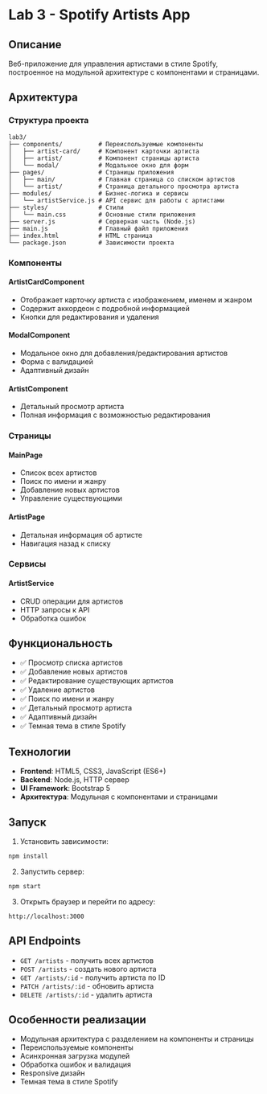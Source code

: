 # Lab 3 - Spotify Artists App

## Описание
Веб-приложение для управления артистами в стиле Spotify, построенное на модульной архитектуре с компонентами и страницами.

## Архитектура

### Структура проекта
```
lab3/
├── components/          # Переиспользуемые компоненты
│   ├── artist-card/     # Компонент карточки артиста
│   ├── artist/          # Компонент страницы артиста
│   └── modal/           # Модальное окно для форм
├── pages/               # Страницы приложения
│   ├── main/            # Главная страница со списком артистов
│   └── artist/          # Страница детального просмотра артиста
├── modules/             # Бизнес-логика и сервисы
│   └── artistService.js # API сервис для работы с артистами
├── styles/              # Стили
│   └── main.css         # Основные стили приложения
├── server.js            # Серверная часть (Node.js)
├── main.js              # Главный файл приложения
├── index.html           # HTML страница
└── package.json         # Зависимости проекта
```

### Компоненты

#### ArtistCardComponent
- Отображает карточку артиста с изображением, именем и жанром
- Содержит аккордеон с подробной информацией
- Кнопки для редактирования и удаления

#### ModalComponent
- Модальное окно для добавления/редактирования артистов
- Форма с валидацией
- Адаптивный дизайн

#### ArtistComponent
- Детальный просмотр артиста
- Полная информация с возможностью редактирования

### Страницы

#### MainPage
- Список всех артистов
- Поиск по имени и жанру
- Добавление новых артистов
- Управление существующими

#### ArtistPage
- Детальная информация об артисте
- Навигация назад к списку

### Сервисы

#### ArtistService
- CRUD операции для артистов
- HTTP запросы к API
- Обработка ошибок

## Функциональность

- ✅ Просмотр списка артистов
- ✅ Добавление новых артистов
- ✅ Редактирование существующих артистов
- ✅ Удаление артистов
- ✅ Поиск по имени и жанру
- ✅ Детальный просмотр артиста
- ✅ Адаптивный дизайн
- ✅ Темная тема в стиле Spotify

## Технологии

- **Frontend**: HTML5, CSS3, JavaScript (ES6+)
- **Backend**: Node.js, HTTP сервер
- **UI Framework**: Bootstrap 5
- **Архитектура**: Модульная с компонентами и страницами

## Запуск

1. Установить зависимости:
```bash
npm install
```

2. Запустить сервер:
```bash
npm start
```

3. Открыть браузер и перейти по адресу:
```
http://localhost:3000
```

## API Endpoints

- `GET /artists` - получить всех артистов
- `POST /artists` - создать нового артиста
- `GET /artists/:id` - получить артиста по ID
- `PATCH /artists/:id` - обновить артиста
- `DELETE /artists/:id` - удалить артиста

## Особенности реализации

- Модульная архитектура с разделением на компоненты и страницы
- Переиспользуемые компоненты
- Асинхронная загрузка модулей
- Обработка ошибок и валидация
- Responsive дизайн
- Темная тема в стиле Spotify 